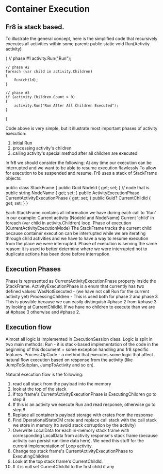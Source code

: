 Container Execution
===================

Fr8 is stack based.
-------------------

To illustrate the general concept, here is the simplified code that recursively executes all activities within some parent:
public static void Run(Activity activity)

{
	// phase #1
	activity.Run("Run");

	// phase #2
	foreach (var child in activity.Children)
	{
		Run(child);
	}

	// phase #3
	if (activity.Children.Count > 0)
	{
		activity.Run("Run After All Children Executed");
	}
}

Code above is very simple, but it illustrate most important phases of activity execution:

1.  initial Run
2.  processing activity's children
3.  calling activity's special method after all children are executed.


In fr8 we should consider the following:
At any time our execution can be interrupted and we want to be able to resume execution flawlessly
To allow for execution to be suspended and resume, Fr8 uses a  stack of StackFrame objects:

public class StackFrame
{
	public Guid NodeId { get; set; } // node that is 
	public string NodeName { get; set; }
	public ActivityExecutionPhase CurrentActivityExecutionPhase { get; set; }
	public Guid? CurrentChildId { get; set; }
}

Each StackFrame contains all information we have during each call to 'Run' in our example:
Current activity (NodeId and NodeName)
Current 'child' in foreach (var child in activity.Children) loop.
Phase of execution  (CurrentActivityExecutionMode)
The StackFrame tracks the current child because container execution can be interrupted while we are iterating through child activities 
and we have to have a way to resume execution from the place we were interrupted.
Phase of execution is serving the same reason: it is used to better determine where we were interrupted not to
duplicate actions has been done before interruption.

Execution Phases
----------------

Phase is represented as CurrentActivityExecutionPhase property inside the StackFrame. ActivityExecutionPhase is a enum that currently has  two defined values:
 WasNotExecuted -  (we have not call Run for the current activity yet)
 ProcessingChildren -  This is used both for phase 2 and phase 3
 This is possible because we can easily distinguish #phase 2 from #phase 3 by looking at CurrentChildId.
 If we have no children to execute than we are at #phase 3 otherwise and #phase 2.
 
Execution flow
--------------

Almost all logic is implemented in ExecutionSession class. Logic is split in two main methods:
Run - it is stack-based implementation of the code in the beginning of this document + some exception handling and fr8 specific features. 
ProcessOpCode - a method that executes some logic that affect natural flow execution based on response from the activity (like JumpToSubplan, JumpToActivity and so on). 

Natural execution flow is the following:

1. read call stack from the payload into the memory
2. look at the top of the stack
3. if top frame's CurrentActivityExecutionPhase  is ExecutingChildren go to step 9
4. If this is an activity we execute Run and read response, otherwise go to step 8
5. Replace all container's payload storage with crates from the response 
6. Find OperationalStateCM crate and replace call stack with the call stack we store in memory (to avoid stack corruption by the activity)
7. Overwrite LocalData for each in-memory stack frame with corresponding LocalData from activity response's stack frame (because activity can persist run-time data here). We need this stuff for the current implementation of Loop activity.
8. Change top stack frame's CurrentActivityExecutionPhase to ExecutingChildren
9. Look at the top stack frame's CurrentChildId. 
10. If it is null set CurrentChildId to the first child if any

 
